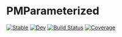 # PMParameterized

[![Stable](https://img.shields.io/badge/docs-stable-blue.svg)](https://timknab.github.io/PMParameterized.jl/stable/)
[![Dev](https://img.shields.io/badge/docs-dev-blue.svg)](https://timknab.github.io/PMParameterized.jl/dev/)
[![Build Status](https://github.com/timknab/PMParameterized.jl/actions/workflows/CI.yml/badge.svg?branch=main)](https://github.com/timknab/PMParameterized.jl/actions/workflows/CI.yml?query=branch%3Amain)
[![Coverage](https://codecov.io/gh/timknab/PMParameterized.jl/branch/main/graph/badge.svg)](https://codecov.io/gh/timknab/PMParameterized.jl)
